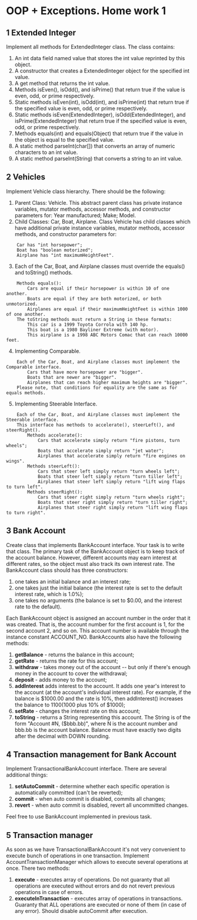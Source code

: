 OOP + Exceptions. Home work 1 
=============================

1 Extended Integer 
------------------
Implement all methods for ExtendedInteger class. The class contains:

1. An int data field named value that stores the int value reprinted by this object. 
2. A constructor that creates a ExtendedInteger object for the specified int value. 
3. A get method that returns the int value. 
4. Methods isEven(), isOdd(), and isPrime() that return true if the value is even, odd, or prime respectively. 
5. Static methods isEven(int), isOdd(int), and isPrime(int) that return true if the specified value is even, odd, or prime respectively. 
6. Static methods isEven(ExtendedInteger), isOdd(ExtendedInteger), and isPrime(ExtendedInteger) that return true if the specified value is even, odd, or prime respectively. 
7. Methods equals(int) and equals(Object) that return true if the value in the object is equal to the specified value. 
8. A static method parseInt(char\[\]) that converts an array of numeric characters to an int value. 
9. A static method parseInt(String) that converts a string to an int value.

2 Vehicles 
----------
Implement Vehicle class hierarchy. There should be the following: 

1. Parent Class: Vehicle. 
This abstract parent class has private instance variables, mutator methods, accessor methods, and constructor parameters for: Year manufactured; Make; Model.
2. Child Classes: Car, Boat, Airplane. 
Class Vehicle has child classes which have additional private instance variables, mutator methods, accessor methods, and constructor parameters for:
```
    Car has "int horsepower"; 
    Boat has "boolean motorized"; 
    Airplane has "int maximumHeightFeet".
```
3. Each of the Car, Boat, and Airplane classes must override the equals() and toString() methods.
```
    Methods equals(): 
        Cars are equal if their horsepower is within 10 of one another. 
        Boats are equal if they are both motorized, or both unmotorized. 
        Airplanes are equal if their maximumHeightFeet is within 1000 of one another.         
    The toString methods must return a String in these formats: 
        This car is a 1999 Toyota Corrola with 140 hp. 
        This boat is a 1980 Bayliner Extreme (with motor). 
        This airplane is a 1998 ABC Motors Comac that can reach 10000 feet.
```
4. Implementing Comparable. 
```
    Each of the Car, Boat, and Airplane classes must implement the Comparable interface. 
        Cars that have more horsepower are "bigger". 
        Boats that are newer are "bigger". 
        Airplanes that can reach higher maximum heights are "bigger". 
    Please note, that conditions for equality are the same as for equals methods.
```
5. Implementing Steerable Interface. 
```
    Each of the Car, Boat, and Airplane classes must implement the Steerable interface. 
    This interface has methods to accelerate(), steerLeft(), and steerRight().   
        Methods accelerate():
            Cars that accelerate simply return "fire pistons, turn wheels"; 
            Boats that accelerate simply return "jet water";
            Airplanes that accelerate simply return "fire engines on wings".
        Methods steerLeft():
            Cars that steer left simply return "turn wheels left";
            Boats that steer left simply return "turn tiller left"; 
            Airplanes that steer left simply return "lift wing flaps to turn left".
        Methods steerRight():
            Cars that steer right simply return "turn wheels right"; 
            Boats that steer right simply return "turn tiller right"; 
            Airplanes that steer right simply return "lift wing flaps to turn right".
```
3 Bank Account
--------------
Create class that implements BankAccount interface. Your task is to write that class.
The primary task of the BankAccount object is to keep track of the account balance. 
However, different accounts may earn interest at different rates, so the object must also track its own interest rate.
The BankAccount class should has three constructors:

1. one takes an initial balance and an interest rate;
2. one takes just the initial balance (the interest rate is set to the default interest rate, which is 1.0%); 
3. one takes no arguments (the balance is set to $0.00, and the interest rate to the default).

Each BankAccount object is assigned an account number in the order that it was created. 
That is, the account number for the first account is 1, for the second account 2, and so on. 
This account number is available through the instance constant ACCOUNT_NO.
BankAccounts also have the following methods:

1. **getBalance** - returns the balance in this account;
2. **getRate** - returns the rate for this account;
3. **withdraw** - takes money out of the account -- but only if there's enough money in the account to cover the withdrawal; 
4. **deposit** - adds money to the account;
5. **addInterest** adds interest to the account. It adds one year's interest to the account (at the account's individual interest rate). For example, if the balance is $1000.00 and the rate is 10%, then addInterest() increases the balance to $1100 ($1000 plus 10% of $1000); 
6. **setRate** - changes the interest rate on this account;
7. **toString** - returns a String representing this account. The String is of the form "Account #N, ($bbb.bb)", where N is the account number and bbb.bb is the account balance. Balance must have exactly two digits after the decimal with DOWN rounding.

4 Transaction management for Bank Account
-----------------------------------------
Implement TransactionalBankAccount interface. There are several additional things:

1. **setAutoCommit** - determine whether each specific operation is automatically committed (can't be reverted);
2. **commit** - when auto commit is disabled, commits all changes;
3. **revert** - when auto commit is disabled, revert all uncommitted changes.

Feel free to use BankAccount implemented in previous task.

5 Transaction manager
---------------------

As soon as we have TransactionalBankAccount it's not very convenient to execute bunch of operations in one transaction. 
Implement AccountTransactionManager which allows to execute several operations at once.
There two methods:
 
1. **execute** - executes array of operations. Do not guaranty that all operations are executed without errors and do not revert previous operations in case of errors.
2. **executeInTransaction** - executes array of operations in transactions. Guaranty that ALL operations are executed or none of them (in case of any error). Should disable autoCommit after execution.
